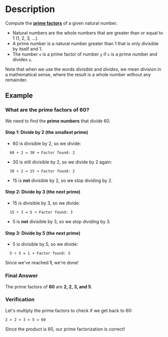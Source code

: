 # Description

Compute the [**prime factors**][integer-factorization] of a given natural number.

* Natural numbers are the whole numbers that are greater than or equal to 1 (1, 2, 3, ...).
* A prime number is a natural number greater than 1 that is only divisible by itself and 1.
* The number `x` is a prime factor of number `y` if `x` is a prime number and divides `y`.

Note that when we use the words _divisible_ and _divides_, we mean division in a mathematical sense, where the result is a whole number without any remainder.

## Example

### What are the prime factors of 60?

We need to find the **prime numbers** that divide 60.

#### Step 1: Divide by 2 (the smallest prime)

- 60 is divisible by 2, so we divide:

```text
  60 ÷ 2 = 30 ➜ Factor found: 2
```

- 30 is still divisible by 2, so we divide by 2 again:

```text
  30 ÷ 2 = 15 ➜ Factor found: 2
```

- 15 is **not** divisible by 2, so we stop dividing by 2.

#### Step 2: Divide by 3 (the next prime)

- 15 is divisible by 3, so we divide:

```text
  15 ÷ 3 = 5 ➜ Factor found: 3
```

- 5 is **not** divisible by 3, so we stop dividing by 3.

#### Step 3: Divide by 5 (the next prime)

- 5 is divisible by 5, so we divide:

```text
  5 ÷ 5 = 1 ➜ Factor found: 5
```

Since we've reached **1**, we're done!

### Final Answer

The prime factors of **60** are **2, 2, 3, and 5**.

### Verification

Let's multiply the prime factors to check if we get back to 60:

```text
2 × 2 × 3 × 5 = 60
```

Since the product is 60, our prime factorization is correct!

[integer-factorization]: https://en.wikipedia.org/wiki/Integer_factorization
